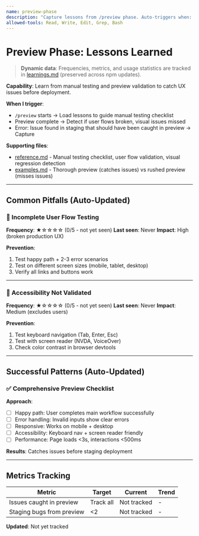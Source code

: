 ```yaml
---
name: preview-phase
description: "Capture lessons from /preview phase. Auto-triggers when: starting /preview, validating UI/UX, testing user flows. Updates when: broken user flows, accessibility issues, visual regressions."
allowed-tools: Read, Write, Edit, Grep, Bash
---
```


# Preview Phase: Lessons Learned

> **Dynamic data**: Frequencies, metrics, and usage statistics are tracked in [learnings.md](learnings.md) (preserved across npm updates).

**Capability**: Learn from manual testing and preview validation to catch UX issues before deployment.

**When I trigger**:
- `/preview` starts → Load lessons to guide manual testing checklist
- Preview complete → Detect if user flows broken, visual issues missed
- Error: Issue found in staging that should have been caught in preview → Capture

**Supporting files**:
- [reference.md](reference.md) - Manual testing checklist, user flow validation, visual regression detection
- [examples.md](examples.md) - Thorough preview (catches issues) vs rushed preview (misses issues)

---

## Common Pitfalls (Auto-Updated)

### 🚫 Incomplete User Flow Testing

**Frequency**: ★☆☆☆☆ (0/5 - not yet seen)
**Last seen**: Never
**Impact**: High (broken production UX)

**Prevention**:
1. Test happy path + 2-3 error scenarios
2. Test on different screen sizes (mobile, tablet, desktop)
3. Verify all links and buttons work

---

### 🚫 Accessibility Not Validated

**Frequency**: ★☆☆☆☆ (0/5 - not yet seen)
**Last seen**: Never
**Impact**: Medium (excludes users)

**Prevention**:
1. Test keyboard navigation (Tab, Enter, Esc)
2. Test with screen reader (NVDA, VoiceOver)
3. Check color contrast in browser devtools

---

## Successful Patterns (Auto-Updated)

### ✅ Comprehensive Preview Checklist

**Approach**:
- [ ] Happy path: User completes main workflow successfully
- [ ] Error handling: Invalid inputs show clear errors
- [ ] Responsive: Works on mobile + desktop
- [ ] Accessibility: Keyboard nav + screen reader friendly
- [ ] Performance: Page loads <3s, interactions <500ms

**Results**: Catches issues before staging deployment

---

## Metrics Tracking

| Metric | Target | Current | Trend |
|--------|--------|---------|-------|
| Issues caught in preview | Track all | Not tracked | - |
| Staging bugs from preview | <2 | Not tracked | - |

**Updated**: Not yet tracked
